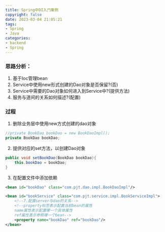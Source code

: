 ```yaml
---
title: Spring中DI入门案例
copyright: false
date: 2023-03-04 21:05:21
tags:
- Spring
- Java
categories:
- backend
- Spring
---
```

### 思路分析：

1. 基于Ioc管理bean
2. Service中使用new形式创建的Dao对象是否保留?(否)
3. Service中需要的Dao对象如何进入到Service中?(提供方法)
4. 服务与道间的关系如何描述?(配置)
<!-- more -->
### 过程

1. 删除业务层中使用new方式创建的dao对象

```java
//private BookDao bookDao = new BookDaoImpl();
private BookDao bookDao;
```

2. 提供对应的set方法，以创建Dao对象

```java
public void setBookDao(BookDao bookDao){
    this.bookDao = bookDao;
}
```

3. 在配置文件中添加依赖

```xml
<bean id="bookDao" class="com.pjt.dao.impl.BookDaoImpl"/>

<bean id="bookService" class="com.pjt.service.impl.BookServiceImpl">
    <!--7.配置server与dao的关系-->
    <!--property标签表示配置当前bean的属性
    name属性表示配置哪一个具体属性
    ref属性表示参照哪一个bean-->
    <property name="bookDao" ref="bookDao"/>
</bean>
```

